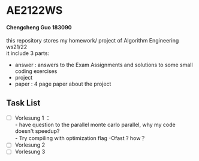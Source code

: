 # AE2122WS
#### Chengcheng Guo 183090 <br>
this repository stores my homework/ project of Algorithm Engineering ws21/22 <br>
it include 3 parts:
  - answer  : answers to the Exam Assignments and solutions to some small coding exercises
  - project
  - paper   : 4 page paper about the project


## Task List
- [ ] Vorlesung 1 ：  <br>
      - have question to the parallel monte carlo parallel, why my code doesn't speedup? <br>
      - Try compiling with optimization flag -Ofast ? how？  <br>
- [ ] Vorlesung 2
- [ ] Vorlesung 3
